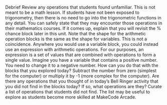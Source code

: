 Debrief
Review any operations that students found unfamiliar.
This is not meant to be a math lesson. If students have not been exposed to trigonometry, then there is no need to go into the trigonometric functions in any detail. You can safely state that they may encounter those operations in their mathematics courses.
If it comes up, explain that you will revisit the % chance block later in this unit.
Note that the shape for the arithmetic operation blocks is the same as the shape for variables. This is not a coincidence.
Anywhere you would use a variable block, you could instead use an expression with arithmetic operations.
For our purposes, an expression is a set of values that are combined with operations to form a single value.
Imagine you have a variable that contains a positive number. You need to change it to a negative number. How can you do that with the blocks that you explored today?
Subtract the number from zero (simplest for the computer) or multiply it by -1 (more complex for the computer).
Are there any operations that you thought of in today’s Bell Ringer activity that you did not find in the blocks today? If so, what operations are they?
Curate a list of operations that students did not find. The list may be useful to explore as students become more skilled at MakeCode Arcade.
